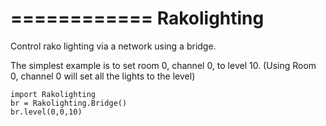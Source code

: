 ============
Rakolighting
============

Control rako lighting via a network using a bridge.

The simplest example is to set room 0, channel 0, to level 10.
(Using Room 0, channel 0 will set all the lights to the level)
```
import Rakolighting
br = Rakolighting.Bridge()
br.level(0,0,10)
```
